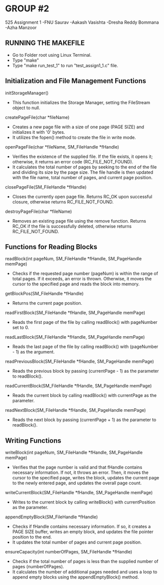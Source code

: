 # GROUP #2
525 Assignment 1
-FNU Saurav
-Aakash Vasishta
-Dresha Reddy Bommana
-Azha Manzoor

## RUNNING THE MAKEFILE 

* Go to Folder root  using  Linux Terminal.
* Type "make"
* Type "make run_test_1" to run "test_assign1_1.c" file.

## Initialization and File Management Functions

initStorageManager()
- This function initializes the Storage Manager, setting the FileStream object to null.

createPageFile(char *fileName)
- Creates a new page file with a size of one page (PAGE SIZE) and initializes it with '0' bytes. 
- It utilizes the fopen() method to create the file in write mode.

openPageFile(char *fileName, SM_FileHandle *fHandle)
- Verifies the existence of the supplied file. If the file exists, it opens it; otherwise, it returns an error code (RC_FILE_NOT_FOUND).  
- It calculates the total number of pages by seeking to the end of the file and dividing its size by the page size. The file handle is then updated with the file name, total number of pages, and current page position.

closePageFile(SM_FileHandle *fHandle)
- Closes the currently open page file. Returns RC_OK upon successful closure, otherwise returns RC_FILE_NOT_FOUND.

destroyPageFile(char *fileName)
- Removes an existing page file using the remove function. Returns RC_OK if the file is successfully deleted, otherwise returns RC_FILE_NOT_FOUND.

## Functions for Reading Blocks

readBlock(int pageNum, SM_FileHandle *fHandle, SM_PageHandle memPage)
- Checks if the requested page number (pageNum) is within the range of total pages. If it exceeds, an error is thrown. Otherwise, it moves the cursor to the specified page and reads the block into memory.

getBlockPos(SM_FileHandle *fHandle)
- Returns the current page position.

readFirstBlock(SM_FileHandle *fHandle, SM_PageHandle memPage)
- Reads the first page of the file by calling readBlock() with pageNumber set to 0.

readLastBlock(SM_FileHandle *fHandle, SM_PageHandle memPage)
- Reads the last page of the file by calling readBlock() with (pageNumber - 1) as the argument.

readPreviousBlock(SM_FileHandle *fHandle, SM_PageHandle memPage)
- Reads the previous block by passing (currentPage - 1) as the parameter to readBlock().

readCurrentBlock(SM_FileHandle *fHandle, SM_PageHandle memPage)
- Reads the current block by calling readBlock() with currentPage as the parameter.

readNextBlock(SM_FileHandle *fHandle, SM_PageHandle memPage)
- Reads the next block by passing (currentPage + 1) as the parameter to readBlock().

## Writing Functions

writeBlock(int pageNum, SM_FileHandle *fHandle, SM_PageHandle memPage)
- Verifies that the page number is valid and that fHandle contains necessary information. If not, it throws an error. Then, it moves the cursor to the specified page, writes the block, updates the current page to the newly entered page, and updates the overall page count.

writeCurrentBlock(SM_FileHandle *fHandle, SM_PageHandle memPage)
- Writes to the current block by calling writeBlock() with currentPosition as the parameter.

appendEmptyBlock(SM_FileHandle *fHandle)
- Checks if fHandle contains necessary information. If so, it creates a PAGE SIZE buffer, writes an empty block, and updates the file pointer position to the end. 
- It updates the total number of pages and current page position.

ensureCapacity(int numberOfPages, SM_FileHandle *fHandle)
- Checks if the total number of pages is less than the supplied number of pages (numberOfPages). 
- It calculates the number of additional pages needed and uses a loop to append empty blocks using the appendEmptyBlock() method.

